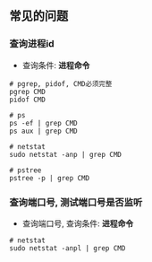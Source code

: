 ## 常见的问题

### 查询进程id

- 查询条件: **进程命令**

```
# pgrep, pidof, CMD必须完整
pgrep CMD
pidof CMD

# ps
ps -ef | grep CMD
ps aux | grep CMD

# netstat
sudo netstat -anp | grep CMD

# pstree
pstree -p | grep CMD
```


### 查询端口号, 测试端口号是否监听

- 查询端口号, 查询条件: **进程命令**

```
# netstat
sudo netstat -anpl | grep CMD
```